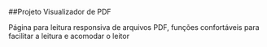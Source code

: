 ##Projeto Visualizador de PDF

Página para leitura responsiva de arquivos PDF, funções confortáveis para facilitar a leitura e acomodar o leitor
